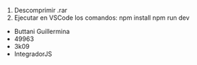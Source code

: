 1) Descomprimir .rar
2) Ejecutar en VSCode los comandos:
 npm install 
 npm run dev


- Buttani Guillermina 
- 49963 
- 3k09
- IntegradorJS

